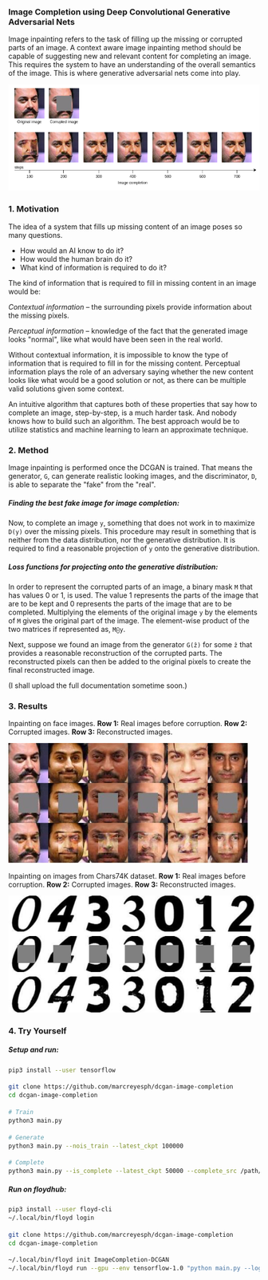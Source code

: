 ### Image Completion using Deep Convolutional Generative Adversarial Nets

Image inpainting refers to the task of filling up the missing or corrupted parts of an image. A context aware image inpainting method should be capable of suggesting new and relevant content for completing an image. This requires the system to have an understanding of the overall semantics of the image. This is where generative adversarial nets come into play.

![completion](images/indian_celebs/completion.png)

### 1. Motivation

The idea of a system that fills up missing content of an image poses so many questions.

- How would an AI know to do it?
- How would the human brain do it?
- What kind of information is required to do it?

The kind of information that is required to fill in missing content in an image would be:

*Contextual information* – the surrounding pixels provide information about the missing pixels.

*Perceptual information* – knowledge of the fact that the generated image looks "normal", like what would have been seen in the real world.

Without contextual information, it is impossible to know the type of information that is required to fill in for the missing content. Perceptual information plays the role of an adversary saying whether the new content looks like what would be a good solution or not, as there can be multiple valid solutions given some context.

An intuitive algorithm that captures both of these properties that say how to complete an image, step-by-step, is a much harder task. And nobody knows how to build such an algorithm. The best approach would be to utilize statistics and machine learning to learn an approximate technique.

### 2. Method

Image inpainting is performed once the DCGAN is trained. That means the generator, `G`, can generate realistic looking images, and the discriminator, `D`, is able to separate the "fake" from the "real".

##### Finding the best fake image for image completion:

Now, to complete an image `y`, something that does not work in to maximize `D(y)` over
the missing pixels. This procedure may result in something that is neither from the data
distribution, nor the generative distribution. It is required to find a reasonable projection of `y` onto the generative distribution.

##### Loss functions for projecting onto the generative distribution:

In order to represent the corrupted parts of an image, a binary mask `M` that has values
0 or 1, is used. The value 1 represents the parts of the image that are to be kept and 0
represents the parts of the image that are to be completed. Multiplying the elements of
the original image `y` by the elements of `M` gives the original part of the image. The
element-wise product of the two matrices if represented as, `M⨀y`.

Next, suppose we found an image from the generator `G(ẑ)` for some `ẑ` that provides a
reasonable reconstruction of the corrupted parts. The reconstructed pixels can then be
added to the original pixels to create the final reconstructed image.

(I shall upload the full documentation sometime soon.)

### 3. Results

Inpainting on face images. **Row 1:** Real images before corruption. **Row 2:** Corrupted images. **Row 3:** Reconstructed images.

![faces_completion](images/faces_completion.jpg)

Inpainting on images from Chars74K dataset. **Row 1:** Real images before corruption. **Row 2:** Corrupted images. **Row 3:** Reconstructed images.

![chars74k_completion](images/chars74k_completion.jpg)

### 4. Try Yourself

##### Setup and run:

```bash
pip3 install --user tensorflow

git clone https://github.com/marcreyesph/dcgan-image-completion
cd dcgan-image-completion

# Train
python3 main.py

# Generate
python3 main.py --nois_train --latest_ckpt 100000

# Complete
python3 main.py --is_complete --latest_ckpt 50000 --complete_src /path/to/images
```

##### Run on floydhub:

```bash
pip3 install --user floyd-cli
~/.local/bin/floyd login

git clone https://github.com/marcreyesph/dcgan-image-completion
cd dcgan-image-completion

~/.local/bin/floyd init ImageCompletion-DCGAN
~/.local/bin/floyd run --gpu --env tensorflow-1.0 "python main.py --log_dir /output --images_dir /output"
```
